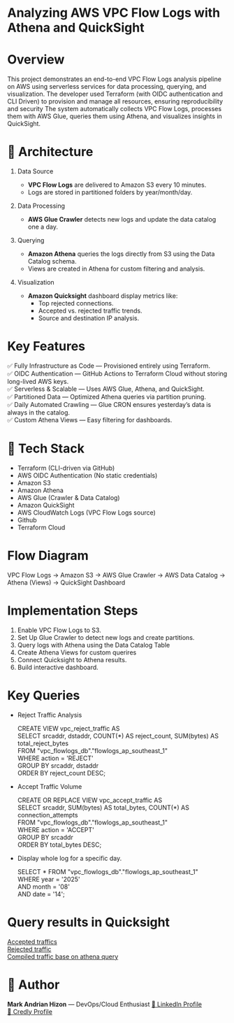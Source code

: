 # Analyzing AWS VPC Flow Logs with Athena and QuickSight


# Overview
  This project demonstrates an end-to-end VPC Flow Logs analysis pipeline on AWS using serverless services for data processing, querying, and visualization. The developer used Terraform (with OIDC authentication and CLI Driven) to provision and manage all resources, ensuring reproducibility and security The system automatically collects VPC Flow Logs, processes them with AWS Glue, queries them using Athena, and visualizes insights in QuickSight.


# 📐 Architecture
 1. Data Source
    - **VPC Flow Logs** are delivered to Amazon S3 every 10 minutes.
    - Logs are stored in partitioned folders by year/month/day.

 2. Data Processing
    - **AWS Glue Crawler** detects new logs and update the data catalog one a day.

 3. Querying
    - **Amazon Athena** queries the logs directly from S3 using the Data Catalog schema.
    - Views are created in Athena for custom filtering and analysis.

 4. Visualization
    - **Amazon Quicksight** dashboard display metrics like:
      - Top rejected connections.
      - Accepted vs. rejected traffic trends.
      - Source and destination IP analysis.


# Key Features
✅ Fully Infrastructure as Code — Provisioned entirely using Terraform. <br>
✅ OIDC Authentication — GitHub Actions to Terraform Cloud without storing long-lived AWS keys. <br>
✅ Serverless & Scalable — Uses AWS Glue, Athena, and QuickSight. <br>
✅ Partitioned Data — Optimized Athena queries via partition pruning. <br>
✅ Daily Automated Crawling — Glue CRON ensures yesterday’s data is always in the catalog. <br>
✅ Custom Athena Views — Easy filtering for dashboards.


# 🚀 Tech Stack
   - Terraform (CLI-driven via GitHub) 
   - AWS OIDC Authentication (No static credentials) 
   - Amazon S3 
   - Amazon Athena 
   - AWS Glue (Crawler & Data Catalog) 
   - Amazon QuickSight
   - AWS CloudWatch Logs (VPC Flow Logs source)
   - Github
   - Terraform Cloud


# Flow Diagram
   VPC Flow Logs 
      → Amazon S3 
         → AWS Glue Crawler 
            → AWS Data Catalog 
               → Athena (Views) 
                  → QuickSight Dashboard



# Implementation Steps
   1. Enable VPC Flow Logs to S3.
   2. Set Up Glue Crawler to detect new logs and create partitions.
   3. Query logs with Athena using the Data Catalog Table
   4. Create Athena Views for custom querires
   5. Connect Quicksight to Athena results.
   6. Build interactive dashboard.



# Key Queries
   - Reject Traffic Analysis

      CREATE VIEW vpc_reject_traffic AS <br>
      SELECT srcaddr, dstaddr, COUNT(*) AS reject_count, SUM(bytes) AS total_reject_bytes <br>
      FROM "vpc_flowlogs_db"."flowlogs_ap_southeast_1" <br>
      WHERE action = 'REJECT' <br>
      GROUP BY srcaddr, dstaddr <br>
      ORDER BY reject_count DESC; 

   - Accept Traffic Volume

      CREATE OR REPLACE VIEW vpc_accept_traffic AS <br>
      SELECT srcaddr, SUM(bytes) AS total_bytes, COUNT(*) AS connection_attempts <br>
      FROM "vpc_flowlogs_db"."flowlogs_ap_southeast_1" <br>
      WHERE action = 'ACCEPT' <br>
      GROUP BY srcaddr <br>
      ORDER BY total_bytes DESC;

   - Display whole log for a specific day.

      SELECT * FROM "vpc_flowlogs_db"."flowlogs_ap_southeast_1" <br>
      WHERE year = '2025' <br>
         AND month = '08' <br>
         AND date = '14';



# Query results in Quicksight
[ Accepted traffics ](./images/Quicksight_accepted_traffics.png) <br>
[ Rejected traffic ](./images/Quicksight_rejected_traffics.png) <br>
[ Compiled traffic base on athena query ](./images/Quicksight_custom_query.png)


# 👤 Author
 **Mark Andrian Hizon** — DevOps/Cloud Enthusiast
[ 🔗 LinkedIn Profile ](https://www.linkedin.com/in/mark-andrian-hizon-9a215722a/) <br>
[ 🏅 Credly Profile   ](https://www.credly.com/users/mark-andrian-hizon.9ae74f49)
